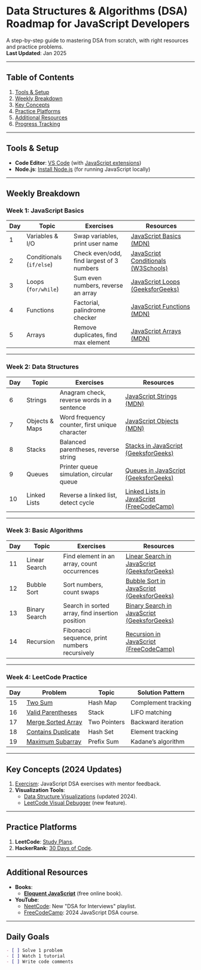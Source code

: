 # Data Structures & Algorithms (DSA) Roadmap for JavaScript Developers

A step-by-step guide to mastering DSA from scratch, with right resources and practice problems.  
**Last Updated**: Jan 2025

---

## Table of Contents
1. [Tools & Setup](#tools--setup)
2. [Weekly Breakdown](#weekly-breakdown)
3. [Key Concepts](#key-concepts)
4. [Practice Platforms](#practice-platforms)
5. [Additional Resources](#additional-resources)
6. [Progress Tracking](#progress-tracking)

---

## Tools & Setup
- **Code Editor**: [VS Code](https://code.visualstudio.com/) (with [JavaScript extensions](https://marketplace.visualstudio.com/items?itemName=dbaeumer.vscode-eslint))
- **Node.js**: [Install Node.js](https://nodejs.org/) (for running JavaScript locally)

---

## Weekly Breakdown

### Week 1: JavaScript Basics
| Day | Topic                   | Exercises                                                                 | Resources                                                                 |
|-----|-------------------------|--------------------------------------------------------------------------|---------------------------------------------------------------------------|
| 1   | Variables & I/O         | Swap variables, print user name                                         | [JavaScript Basics (MDN)](https://developer.mozilla.org/en-US/docs/Learn/Getting_started_with_the_web/JavaScript_basics) |
| 2   | Conditionals (`if/else`)| Check even/odd, find largest of 3 numbers                               | [JavaScript Conditionals (W3Schools)](https://www.w3schools.com/js/js_if_else.asp) |
| 3   | Loops (`for/while`)     | Sum even numbers, reverse an array                                      | [JavaScript Loops (GeeksforGeeks)](https://www.geeksforgeeks.org/loops-in-javascript/) |
| 4   | Functions               | Factorial, palindrome checker                                           | [JavaScript Functions (MDN)](https://developer.mozilla.org/en-US/docs/Web/JavaScript/Guide/Functions) |
| 5   | Arrays                  | Remove duplicates, find max element                                     | [JavaScript Arrays (MDN)](https://developer.mozilla.org/en-US/docs/Web/JavaScript/Reference/Global_Objects/Array) |

---

### Week 2: Data Structures
| Day | Topic               | Exercises                                                                 | Resources                                                                 |
|-----|---------------------|--------------------------------------------------------------------------|---------------------------------------------------------------------------|
| 6   | Strings             | Anagram check, reverse words in a sentence                               | [JavaScript Strings (MDN)](https://developer.mozilla.org/en-US/docs/Web/JavaScript/Reference/Global_Objects/String) |
| 7   | Objects & Maps      | Word frequency counter, first unique character                          | [JavaScript Objects (MDN)](https://developer.mozilla.org/en-US/docs/Web/JavaScript/Reference/Global_Objects/Object) |
| 8   | Stacks              | Balanced parentheses, reverse string                                    | [Stacks in JavaScript (GeeksforGeeks)](https://www.geeksforgeeks.org/implementation-stack-javascript/) |
| 9   | Queues              | Printer queue simulation, circular queue                                | [Queues in JavaScript (GeeksforGeeks)](https://www.geeksforgeeks.org/implementation-queue-javascript/) |
| 10  | Linked Lists        | Reverse a linked list, detect cycle                                     | [Linked Lists in JavaScript (FreeCodeCamp)](https://www.freecodecamp.org/news/implementing-a-linked-list-in-javascript/) |

---

### Week 3: Basic Algorithms
| Day | Topic               | Exercises                                                                 | Resources                                                                 |
|-----|---------------------|--------------------------------------------------------------------------|---------------------------------------------------------------------------|
| 11  | Linear Search       | Find element in an array, count occurrences                              | [Linear Search in JavaScript (GeeksforGeeks)](https://www.geeksforgeeks.org/linear-search/) |
| 12  | Bubble Sort         | Sort numbers, count swaps                                               | [Bubble Sort in JavaScript (GeeksforGeeks)](https://www.geeksforgeeks.org/bubble-sort/) |
| 13  | Binary Search       | Search in sorted array, find insertion position                         | [Binary Search in JavaScript (GeeksforGeeks)](https://www.geeksforgeeks.org/binary-search-in-javascript/) |
| 14  | Recursion           | Fibonacci sequence, print numbers recursively                           | [Recursion in JavaScript (FreeCodeCamp)](https://www.freecodecamp.org/news/how-recursion-works-explained-with-flowcharts-and-a-video-de61f40cb7f9/) |

---

### Week 4: LeetCode Practice
| Day | Problem                                                                 | Topic          | Solution Pattern                     |
|-----|------------------------------------------------------------------------|----------------|--------------------------------------|
| 15  | [Two Sum](https://leetcode.com/problems/two-sum/)                     | Hash Map       | Complement tracking                  |
| 16  | [Valid Parentheses](https://leetcode.com/problems/valid-parentheses/) | Stack          | LIFO matching                        |
| 17  | [Merge Sorted Array](https://leetcode.com/problems/merge-sorted-array/) | Two Pointers   | Backward iteration                   |
| 18  | [Contains Duplicate](https://leetcode.com/problems/contains-duplicate/) | Hash Set       | Element tracking                     |
| 19  | [Maximum Subarray](https://leetcode.com/problems/maximum-subarray/)   | Prefix Sum     | Kadane’s algorithm                   |

---

## Key Concepts (2024 Updates)
1. [Exercism](https://exercism.org/tracks/javascript/concepts): JavaScript DSA exercises with mentor feedback.  
2. **Visualization Tools**:  
   - [Data Structure Visualizations](https://www.cs.usfca.edu/~galles/visualization/Algorithms.html) (updated 2024).  
   - [LeetCode Visual Debugger](https://leetcode.com/explore/learn/card/queue-stack/232/practical-application-stack/) (new feature).  

---

## Practice Platforms
1. **LeetCode**: [Study Plans](https://leetcode.com/studyplan/leetcode-75/).  
2. **HackerRank**: [30 Days of Code](https://www.hackerrank.com/domains/tutorials/30-days-of-code).  

---

## Additional Resources
- **Books**:  
  - [**Eloquent JavaScript**](https://eloquentjavascript.net/) (free online book).  
- **YouTube**:  
  - [NeetCode](https://www.youtube.com/c/NeetCode): New "DSA for Interviews" playlist.  
  - [FreeCodeCamp](https://www.youtube.com/watch?v=8hly31xKli0): 2024 JavaScript DSA course.  

---
 
## Daily Goals  
   ```markdown
   - [ ] Solve 1 problem
   - [ ] Watch 1 tutorial
   - [ ] Write code comments
